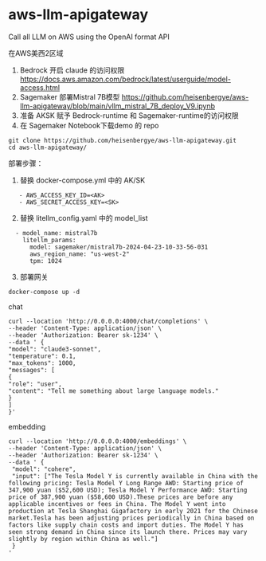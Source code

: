 # aws-llm-apigateway
Call all LLM on AWS using the OpenAI format API

在AWS美西2区域

1. Bedrock 开启 claude 的访问权限  https://docs.aws.amazon.com/bedrock/latest/userguide/model-access.html
2. Sagemaker 部署Mistral 7B模型 https://github.com/heisenbergye/aws-llm-apigateway/blob/main/vllm_mistral_7B_deploy_V9.ipynb
3. 准备 AKSK 赋予 Bedrock-runtime 和 Sagemaker-runtime的访问权限
4. 在 Sagemaker Notebook下载demo 的 repo

```
git clone https://github.com/heisenbergye/aws-llm-apigateway.git
cd aws-llm-apigateway/
```
部署步骤：
1. 替换  docker-compose.yml 中的 AK/SK
```
   - AWS_ACCESS_KEY_ID=<AK>
   - AWS_SECRET_ACCESS_KEY=<SK>
```
2. 替换 litellm_config.yaml 中的 model_list
```
  - model_name: mistral7b
    litellm_params:
      model: sagemaker/mistral7b-2024-04-23-10-33-56-031
      aws_region_name: "us-west-2"
      tpm: 1024
```
3. 部署网关
```
docker-compose up -d
```

chat
```
curl --location 'http://0.0.0.0:4000/chat/completions' \
--header 'Content-Type: application/json' \
--header 'Authorization: Bearer sk-1234' \
--data ' {
"model": "claude3-sonnet",
"temperature": 0.1,
"max_tokens": 1000,
"messages": [
{
"role": "user",
"content": "Tell me something about large language models."
}
]
}'
```

embedding
```
curl --location 'http://0.0.0.0:4000/embeddings' \
--header 'Content-Type: application/json' \
--header 'Authorization: Bearer sk-1234' \
--data ' {
 "model": "cohere",
 "input": ["The Tesla Model Y is currently available in China with the following pricing: Tesla Model Y Long Range AWD: Starting price of 347,900 yuan ($52,600 USD); Tesla Model Y Performance AWD: Starting price of 387,900 yuan ($58,600 USD).These prices are before any applicable incentives or fees in China. The Model Y went into production at Tesla Shanghai Gigafactory in early 2021 for the Chinese market.Tesla has been adjusting prices periodically in China based on factors like supply chain costs and import duties. The Model Y has seen strong demand in China since its launch there. Prices may vary slightly by region within China as well."]
 }
'
```
